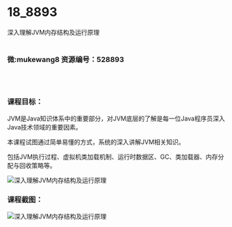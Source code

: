 # 18_8893
深入理解JVM内存结构及运行原理
<br/></br>
<h3>微:mukewang8 资源编号：528893</h3>
<br/></br>
<h3>课程目标：</h3>
<p><a title="查看与 JVM 相关的文章" target="_blank">JVM</a>是Java知识体系中的重要部分，对<a title="查看与 JVM 相关的文章" target="_blank">JVM</a>底层的了解是每一位Java程序员深入Java技术领域的重要因素。</p>
<p>本课程试图通过简单易懂的方式，系统的深入讲解JVM相关知识。</p>
<p>包括JVM执行过程、虚拟机类加载机制、运行时数据区、GC、类加载器、内存分配与回收策略等。</p>
<p><img src="https://www.ko996.com/wp-content/uploads/img/2019/11/11111-2-300x146.jpg" alt="深入理解JVM内存结构及运行原理"></p>
<h3>课程截图：</h3>
<p><img src="https://www.ko996.com/wp-content/uploads/img/2019/11/356-62.jpg" alt="深入理解JVM内存结构及运行原理"></p>
<p>&nbsp;</p>
